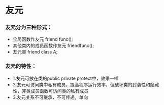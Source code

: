 # 友元
### 友元分为三种形式： 
*    全局函数作友元  friend func();
*    其他类内的成员函数作友元 friendfunc();
*    友元类      friend class A;
### 友元的特性：
*   1.友元可放在类的public private protect中，效果一样
*   2.友元可访问类中私有成员，提高程序运行效率，但破坏类的封装性和隐藏性，非类成员函数可访问类的私有成员        
*   3.友元关系不可继承，不可传递，单向